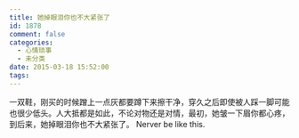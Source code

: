 ```yaml
---
title: 她掉眼泪你也不大紧张了
id: 1878
comment: false
categories:
  - 心情琐事
  - 未分类
date: 2015-03-18 15:52:00
tags:
---
```


一双鞋，刚买的时候蹭上一点灰都要蹲下来擦干净，穿久之后即使被人踩一脚可能也很少低头。人大抵都是如此，不论对物还是对情，最初，她皱一下眉你都心疼，到后来，她掉眼泪你也不大紧张了。
Nerver be like this.